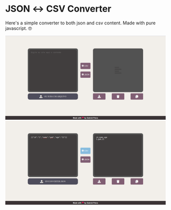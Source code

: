 # JSON ↔️ CSV Converter

Here's a simple converter to both json and csv content. Made with pure javascript. 🤓

![Home](./assets/img/ex1.png)
![Converting](./assets/img/ex2.png)

